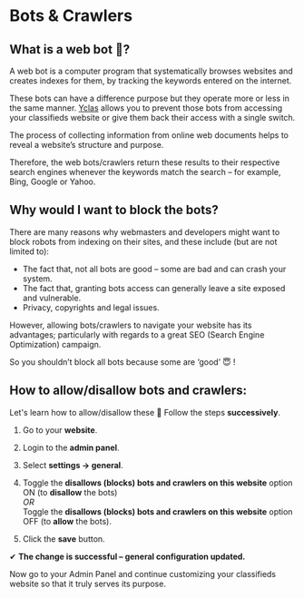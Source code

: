 # Bots & Crawlers


## **What is a web bot 🤖?**

A web bot is a computer program that systematically browses websites and creates indexes for them, by tracking the keywords entered on the internet. 

These bots can have a difference purpose but they operate more or less in the same manner.  [Yclas](http://yclas.com/)  allows you to prevent those bots from accessing your classifieds website or give them back their access with a single switch.

The process of collecting information from online web documents helps to reveal a website’s structure and purpose. 

Therefore, the web bots/crawlers return these results to their respective search engines whenever the keywords match the search – for example, Bing, Google or Yahoo.

## Why would I want to block the bots?

There are many reasons why webmasters and developers might want to block robots from indexing on their sites, and these include (but are not limited to):

-   The fact that, not all bots are good – some are bad and can crash your system.
-   The fact that, granting bots access can generally leave a site exposed and vulnerable.
-   Privacy, copyrights and legal issues.

However, allowing bots/crawlers to navigate your website has its advantages; particularly with regards to a great SEO (Search Engine Optimization) campaign. 

So you shouldn’t block all bots because some are ‘good’ 😇 !

## How to allow/disallow bots and crawlers:
Let's learn how to allow/disallow these 🤖
 Follow the steps **successively**.
1.  Go to your  **website**.
2.  Login to the  **admin panel**.
3.  Select  **settings -> general**.
4.  Toggle the  **disallows (blocks) bots and crawlers on this website**  option ON (to  **disallow**  the bots)  
    _OR_  
    Toggle the  **disallows (blocks) bots and crawlers on this website**  option OFF (to  **allow**  the bots).
    
5.  Click the  **save**  button.

✔ **The change is successful – general configuration updated.**

Now go to your Admin Panel and continue customizing your classifieds website so that it truly serves its purpose.  
